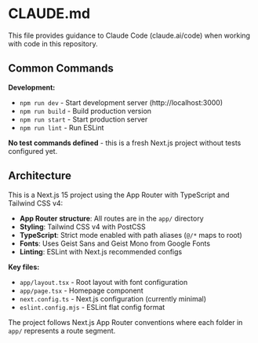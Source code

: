 # CLAUDE.md

This file provides guidance to Claude Code (claude.ai/code) when working with code in this repository.

## Common Commands

**Development:**
- `npm run dev` - Start development server (http://localhost:3000)
- `npm run build` - Build production version
- `npm run start` - Start production server
- `npm run lint` - Run ESLint

**No test commands defined** - this is a fresh Next.js project without tests configured yet.

## Architecture

This is a Next.js 15 project using the App Router with TypeScript and Tailwind CSS v4:

- **App Router structure**: All routes are in the `app/` directory
- **Styling**: Tailwind CSS v4 with PostCSS
- **TypeScript**: Strict mode enabled with path aliases (`@/*` maps to root)
- **Fonts**: Uses Geist Sans and Geist Mono from Google Fonts
- **Linting**: ESLint with Next.js recommended configs

**Key files:**
- `app/layout.tsx` - Root layout with font configuration
- `app/page.tsx` - Homepage component
- `next.config.ts` - Next.js configuration (currently minimal)
- `eslint.config.mjs` - ESLint flat config format

The project follows Next.js App Router conventions where each folder in `app/` represents a route segment.